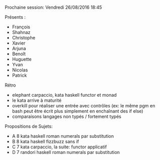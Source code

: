 Prochaine session: Vendredi 26/08/2016 18:45

Présents :
- François
- Shahnaz
- Christophe
- Xavier
- Arjuna
- Benoît
- Huguette 
- Yvan
- Nicolas
- Patrick


Rétro 
- elephant carpaccio, kata haskell functor et monad
- le kata arrive à maturité
- overkill pour réaliser une entrée avec contrôles (ex: le même pgm en bash peut être écrit plus simplement en enchaînant des if else)
- comparaisons langages non typés / fortement typés

Propositions de Sujets:
- A 8 kata haskell roman numerals par substitution
- B 8 kata haskell fizzbuzz sans if
- C 7 kata carpaccio, la suite: functor applicatif
- D 7 randori haskell roman numerals par substitution
 
  

